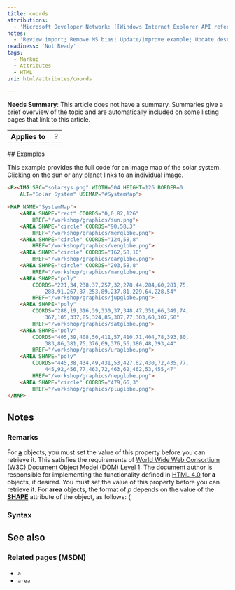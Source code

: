 ```yaml
---
title: coords
attributions:
  - 'Microsoft Developer Network: [[Windows Internet Explorer API reference](http://msdn.microsoft.com/en-us/library/ie/hh828809%28v=vs.85%29.aspx) Article]'
notes:
  - 'Review import; Remove MS bias; Update/improve example; Update descriptions; Fix lists & compatibility info'
readiness: 'Not Ready'
tags:
  - Markup
  - Attributes
  - HTML
uri: html/attributes/coords

---
```

**Needs Summary**: This article does not have a summary. Summaries give a brief overview of the topic and are automatically included on some listing pages that link to this article.

<table class="wikitable">
<tr>
<th>
Applies to

</th>
<td>
 ?

</td>
</tr>
</table>
## Examples

This example provides the full code for an image map of the solar system. Clicking on the sun or any planet links to an individual image.

``` html
<P><IMG SRC="solarsys.png" WIDTH=504 HEIGHT=126 BORDER=0
    ALT="Solar System" USEMAP="#SystemMap">

<MAP NAME="SystemMap">
    <AREA SHAPE="rect" COORDS="0,0,82,126"
        HREF="/workshop/graphics/sun.png">
    <AREA SHAPE="circle" COORDS="90,58,3"
        HREF="/workshop/graphics/merglobe.png">
    <AREA SHAPE="circle" COORDS="124,58,8"
        HREF="/workshop/graphics/venglobe.png">
    <AREA SHAPE="circle" COORDS="162,58,10"
        HREF="/workshop/graphics/earglobe.png">
    <AREA SHAPE="circle" COORDS="203,58,8"
        HREF="/workshop/graphics/marglobe.png">
    <AREA SHAPE="poly"
        COORDS="221,34,238,37,257,32,278,44,284,60,281,75,
            288,91,267,87,253,89,237,81,229,64,228,54"
        HREF="/workshop/graphics/jupglobe.png">
    <AREA SHAPE="poly"
        COORDS="288,19,316,39,330,37,348,47,351,66,349,74,
            367,105,337,85,324,85,307,77,303,60,307,50"
        HREF="/workshop/graphics/satglobe.png">
    <AREA SHAPE="poly"
        COORDS="405,39,408,50,411,57,410,71,404,78,393,80,
            383,86,381,75,376,69,376,56,380,48,393,44"
        HREF="/workshop/graphics/uraglobe.png">
    <AREA SHAPE="poly"
        COORDS="445,38,434,49,431,53,427,62,430,72,435,77,
            445,92,456,77,463,72,463,62,462,53,455,47"
        HREF="/workshop/graphics/nepglobe.png">
    <AREA SHAPE="circle" COORDS="479,66,3"
        HREF="/workshop/graphics/pluglobe.png">
</MAP>
```

## Notes

### Remarks

For [**a**](/html/elements/a) objects, you must set the value of this property before you can retrieve it. This satisfies the requirements of [World Wide Web Consortium (W3C) Document Object Model (DOM) Level 1](http://go.microsoft.com/fwlink/p/?linkid=203744). The document author is responsible for implementing the functionality defined in [HTML 4.0](http://go.microsoft.com/fwlink/p/?linkid=203769) for **a** objects, if desired. You must set the value of this property before you can retrieve it. For **area** objects, the format of *p* depends on the value of the [**SHAPE**](/html/attributes/shape) attribute of the object, as follows: {

### Syntax

## See also

### Related pages (MSDN)

-   `a`
-   `area`
